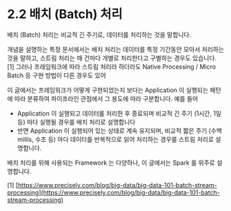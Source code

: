 # 2.2 배치 \(Batch\) 처리

배치 \(Batch\) 처리는 비교적 긴 주기로, 데이터를 처리하는 것을 말합니다. 

개념을 설명하는 특정 문서에서는 배치 처리는 데이터를 특정 기간동안 모아서 처리하는 것을 말하고, 스트림 처리는 매 건마다 개별로 처리한다고 구별하는 경우도 있습니다. \[1\] 그러나 프레임워크에 따라 스트림 처리라 하더라도 Native Processing / Micro Batch 등 구현 방법이 다른 경우도 있어

이 글에서는 프레임워크가 어떻게 구현되었는지 보다는 Application 이 실행되는 패턴에 따라 분류하여 파이프라인 관점에서 그 용도에 따라 구분합니다. 예를 들어

* Application 이 실행되고 데이터를 처리한 후 종료되며 비교적 긴 주기 \(1시간, 1일 등\) 마다 실행될 경우를 배치 처리로 설명합니다
* 반면 Application 이 실행되어 있는 상태로 계속 유지되며, 비교적 짧은 주기 \(수백 milils, 수초 등\) 마다 데이터를 반복적으로 읽어 처리하는 경우를 스트림 처리로 설명합니다.

배치 처리를 위해 사용되는 Framework 는 다양하나, 이 글에서는 Spark 를 위주로 설명합니다. 



\[1\] [https://www.precisely.com/blog/big-data/big-data-101-batch-stream-processing](https://www.precisely.com/blog/big-data/big-data-101-batch-stream-processing)

